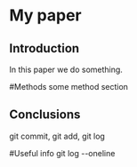 # My paper

## Introduction

In this paper we do something.


#Methods
some  method section


## Conclusions

git commit, git add, git log


#Useful info
git log --oneline
